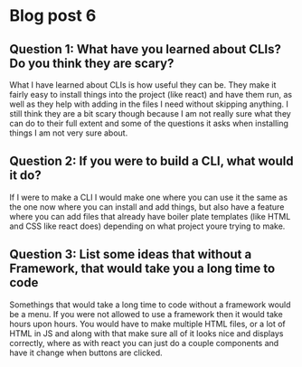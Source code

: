 # Blog post 6

## Question 1: What have you learned about CLIs? Do you think they are scary?
What I have learned about CLIs is how useful they can be. They make it fairly easy to install things into the project (like react) and have them run, as well as they help with adding in the files I need without skipping anything. I still think they are a bit scary though because I am not really sure what they can do to their full extent and some of the questions it asks when installing things I am not very sure about.

## Question 2: If you were to build a CLI, what would it do?
If I were to make a CLI I would make one where you can use it the same as the one now where you can install and add things, but also have a feature where you can add files that already have boiler plate templates (like HTML and CSS like react does) depending on what project youre trying to make.

## Question 3: List some ideas that without a Framework, that would take you a long time to code
Somethings that would take a long time to code without a framework would be a menu. If you were not allowed to use a framework then it would take hours upon hours. You would have to make multiple HTML files, or a lot of HTML in JS and along with that make sure all of it looks nice and displays correctly, where as with react you can just do a couple components and have it change when buttons are clicked.